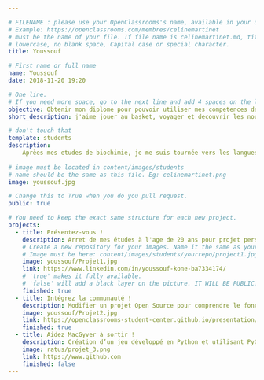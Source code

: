 ```yaml
---

# FILENAME : please use your OpenClassrooms's name, available in your url.
# Example: https://openclassrooms.com/membres/celinemartinet
# must be the name of your file. If file name is celinemartinet.md, title is celinemartinet.
# lowercase, no blank space, Capital case or special character.
title: Youssouf

# First name or full name
name: Youssouf
date: 2018-11-20 19:20

# One line.
# If you need more space, go to the next line and add 4 spaces on the left, as in 'description'.
objective: Obtenir mon diplome pour pouvoir utiliser mes competences dans le monde informatique.
short_description: j'aime jouer au basket, voyager et decouvrir les nouveautés informatique et technologique.

# don't touch that
template: students
description:
    Aprèes mes etudes de biochimie, je me suis tournée vers les langues ensuite, j'ai voyager quelque mois au Etats Unis. En rentrant j'ai décidé de me tournée vers ma passion en commencant chez OPenclassrooms.
    
# image must be located in content/images/students
# name should be the same as this file. Eg: celinemartinet.png
image: youssouf.jpg

# Change this to True when you do you pull request.
public: true

# You need to keep the exact same structure for each new project.
projects:
  - title: Présentez-vous !
    description: Arret de mes études à l'age de 20 ans pour projet personel et je reprend 5 ans    plus tard chez openclassrooms pour finalisé mon projet.
    # Create a new repository for your images. Name it the same as your nickname and profile picture.
    # Image must be here: content/images/students/yourrepo/project1.jpg
    image: youssouf/Projet1.jpg
    link: https://www.linkedin.com/in/youssouf-kone-ba7334174/
    # 'true' makes it fully available.
    # 'false' will add a black layer on the picture. IT WILL BE PUBLIC!
    finished: true
  - title: Intégrez la communauté !
    description: Modifier un projet Open Source pour comprendre le fonctionnement de Git, de Github et des pull requests. 
    image: youssouf/Projet2.jpg
    link: https://openclassrooms-student-center.github.io/presentation/students/ratus.html
    finished: true
  - title: Aidez MacGyver à sortir !
    description: Création d’un jeu développé en Python et utilisant PyGame.
    image: ratus/projet_3.png
    link: https://www.github.com
    finished: false
---
```

